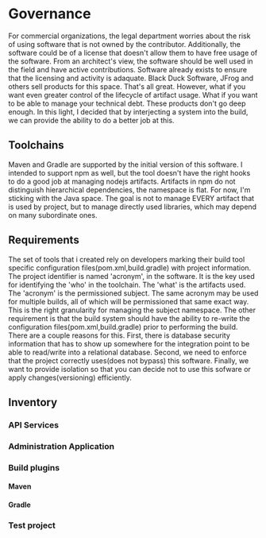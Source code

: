 # Governance

For commercial organizations, the legal department worries about the risk of using software that is not owned by the contributor.  Additionally,
the software could be of a license that doesn't allow them to have free usage of the software.  From an architect's view, the software should be
well used in the field and have active contributions.  Software already exists to ensure that the licensing and activity is adaquate.  Black Duck Software,
JFrog and others sell products for this space.  That's all great.  However, what if you want even greater control of the lifecycle of artifact usage.
What if you want to be able to manage your technical debt.  These products don't go deep enough.  In this light, I decided that by interjecting a system
into the build, we can provide the ability to do a better job at this.

## Toolchains
Maven and Gradle are supported by the initial version of this software.  I intended to support npm as well, but the tool doesn't have the right hooks to do a good job
at managing nodejs artifacts.  Artifacts in npm do not distinguish hierarchical dependencies, the namespace is flat.  For now, I'm sticking with the Java space.
The goal is not to manage EVERY artifact that is used by project, but to manage directly used libraries, which may depend on many subordinate ones.

## Requirements
The set of tools that i created rely on developers marking their build tool specific configuration files(pom.xml,build.gradle) with project information.
The project identifier is named 'acronym', in the software.  It is the key used for identifying the 'who' in the toolchain.  The 'what' is the artifacts used.
The 'acronym' is the permissioned subject.  The same acronym may be used for multiple builds, all of which will be permissioned that same exact way.  This is the right
granularity for managing the subject namespace.
The other requirement is that the build system should have the ability to re-write the configuration files(pom.xml,build.gradle) prior to performing the build.  There are
a couple reasons for this.  First, there is database security information that has to show up somewhere for the integration point to be able to read/write into a relational
database.  Second, we need to enforce that the project correctly uses(does not bypass) this software.  Finally, we want to provide isolation so that you can decide not to
use this sofware or apply changes(versioning) efficiently.

## Inventory
### API Services
### Administration Application
### Build plugins
#### Maven
#### Gradle
### Test project
